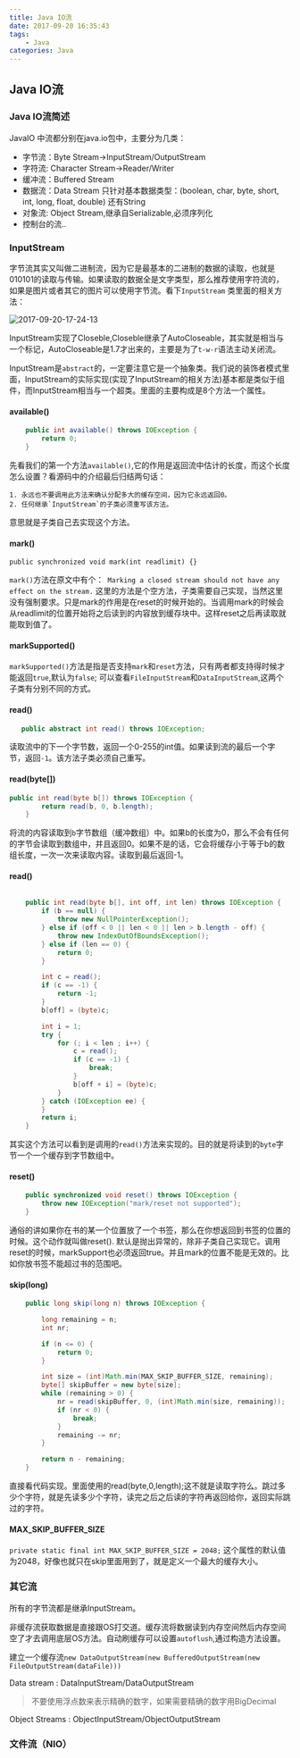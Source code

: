 ```yaml
---
title: Java IO流
date: 2017-09-20 16:35:43
tags:
	- Java
categories: Java
---
```


## Java IO流

### Java IO流简述

JavaIO 中流都分别在java.io包中，主要分为几类：

* 字节流：Byte Stream->InputStream/OutputStream
* 字符流: Character Stream->Reader/Writer
* 缓冲流：Buffered Stream
* 数据流：Data Stream 只针对基本数据类型：(boolean, char, byte, short, int, long, float, double) 还有String
* 对象流: Object Stream,继承自Serializable,必须序列化
* 控制台的流..

### InputStream

字节流其实又叫做二进制流，因为它是最基本的二进制的数据的读取，也就是010101的读取与传输。如果读取的数据全是文字类型，那么推荐使用字符流的，如果是图片或者其它的图片可以使用字节流。看下`InputStream` 类里面的相关方法：

![2017-09-20-17-24-13](/images/qiniu/2017-09-20-17-24-13.png)

InputStream实现了Closeble,Closeble继承了AutoCloseable，其实就是相当与一个标记，AutoCloseable是1.7才出来的，主要是为了`t-w-r`语法主动关闭流。

InputStream是`abstract`的，一定要注意它是一个抽象类。我们说的装饰者模式里面，InputStream的实际实现(实现了InputStream的相关方法)基本都是类似于组件，而InputStream相当与一个超类。里面的主要构成是8个方法一个属性。

#### available()

```java
    public int available() throws IOException {
        return 0;
    }
```

先看我们的第一个方法`available()`,它的作用是返回流中估计的长度，而这个长度怎么设置？看源码中的介绍最后归结两句话：

```
1. 永远也不要调用此方法来确认分配多大的缓存空间，因为它永远返回0。
2. 任何继承`InputStream`的子类必须重写该方法。
```

意思就是子类自己去实现这个方法。
<!--more-->
#### mark()

```
public synchronized void mark(int readlimit) {}
```

`mark()`方法在原文中有个：` Marking a closed stream should not have any effect on the stream.` 这里的方法是个空方法，子类需要自己实现，当然这里没有强制要求。只是mark的作用是在reset的时候开始的。当调用mark的时候会从readlimit的位置开始将之后读到的内容放到缓存块中。这样reset之后再读取就能取到值了。

#### markSupported()

`markSupported()`方法是指是否支持`mark`和`reset`方法，只有两者都支持得时候才能返回`true`,默认为`false`;
可以查看`FileInputStream`和`DataInputStream`,这两个子类有分别不同的方式。

#### read()

```java
   public abstract int read() throws IOException;
```

读取流中的下一个字节数，返回一个0-255的int值。如果读到流的最后一个字节，返回`-1`。该方法子类必须自己重写。

#### read(byte[])

```java
public int read(byte b[]) throws IOException {
        return read(b, 0, b.length);
    }
```

将流的内容读取到`b`字节数组（缓冲数组）中。如果b的长度为0，那么不会有任何的字节会读取到数组中，并且返回0。如果不是的话，它会将缓存小于等于b的数组长度，一次一次来读取内容。读取到最后返回-1。


#### read()

```java

    public int read(byte b[], int off, int len) throws IOException {
        if (b == null) {
            throw new NullPointerException();
        } else if (off < 0 || len < 0 || len > b.length - off) {
            throw new IndexOutOfBoundsException();
        } else if (len == 0) {
            return 0;
        }

        int c = read();
        if (c == -1) {
            return -1;
        }
        b[off] = (byte)c;

        int i = 1;
        try {
            for (; i < len ; i++) {
                c = read();
                if (c == -1) {
                    break;
                }
                b[off + i] = (byte)c;
            }
        } catch (IOException ee) {
        }
        return i;
    }

```

其实这个方法可以看到是调用的`read()`方法来实现的。目的就是将读到的`byte`字节一个一个缓存到字节数组中。

#### reset()

```java
    public synchronized void reset() throws IOException {
        throw new IOException("mark/reset not supported");
    }
```

通俗的讲如果你在书的某一个位置放了一个书签，那么在你想返回到书签的位置的时候。这个动作就叫做reset().
默认是抛出异常的，除非子类自己实现它。调用reset的时候，markSupport也必须返回true。并且mark的位置不能是无效的。比如你放书签不能超过书的范围吧。

#### skip(long)

```java
    public long skip(long n) throws IOException {

        long remaining = n;
        int nr;

        if (n <= 0) {
            return 0;
        }

        int size = (int)Math.min(MAX_SKIP_BUFFER_SIZE, remaining);
        byte[] skipBuffer = new byte[size];
        while (remaining > 0) {
            nr = read(skipBuffer, 0, (int)Math.min(size, remaining));
            if (nr < 0) {
                break;
            }
            remaining -= nr;
        }

        return n - remaining;
    }
```

直接看代码实现。里面使用的read(byte,0,length);这不就是读取字符么。跳过多少个字符，就是先读多少个字符，读完之后之后读的字符再返回给你，返回实际跳过的字符。

####  MAX_SKIP_BUFFER_SIZE

`private static final int MAX_SKIP_BUFFER_SIZE = 2048;` 这个属性的默认值为2048，好像也就只在skip里面用到了，就是定义一个最大的缓存大小。

### 其它流

所有的字节流都是继承InputStream。

非缓存流获取数据是直接跟OS打交道。缓存流将数据读到内存空间然后内存空间空了才去调用底层OS方法。自动刷缓存可以设置`autoflush`,通过构造方法设置。

建立一个缓存流`new DataOutputStream(new BufferedOutputStream(new FileOutputStream(dataFile)))`

Data stream : DataInputStream/DataOutputStream  

> 不要使用浮点数来表示精确的数字，如果需要精确的数字用BigDecimal

Object Streams : ObjectInputStream/ObjectOutputStream 

### 文件流（NIO）
